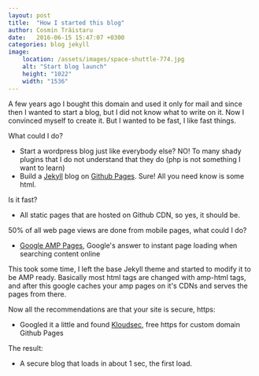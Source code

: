 ```yaml
---
layout: post
title:  "How I started this blog"
author: Cosmin Trăistaru
date:   2016-06-15 15:47:07 +0300
categories: blog jekyll
image:
    location: /assets/images/space-shuttle-774.jpg
    alt: "Start blog launch"
    height: "1022"
    width: "1536"
---
```

A few years ago I bought this domain and used it only for mail and since then
I wanted to start a blog,  but I did not know what to write on it.
Now I convinced myself to create it.
But I wanted to be fast, I like fast things.

What could I do?

- Start a wordpress blog just like everybody else? NO! To many shady plugins that 
I do not understand that they do (php is not something I want to learn)
- Build a [Jekyll][jekyll] blog on [Github Pages][github-pages]. Sure! All you need know is some html.

Is it fast?

- All static pages that are hosted on Github CDN, so yes, it should be.

50% of all web page views are done from mobile pages, what could I do?

- [Google AMP Pages][google-amp], Google's answer to instant page loading when searching content online

This took some time, I left the base Jekyll theme and started to modify it
to be AMP ready. Basically most html tags are changed with amp-html tags,
and after this google caches your amp pages on it's CDNs and serves the pages from
there.

Now all the recommendations are that your site is secure, https:

- Googled it a little and found [Kloudsec][kloudsec], free https for custom domain Github Pages

The result:

- A secure blog that loads in about 1 sec, the first load.

[jekyll]: http://jekyllrb.com/
[google-amp]: https://www.ampproject.org/
[kloudsec]: https://www.kloudsec.com/
[github-pages]: https://pages.github.com/